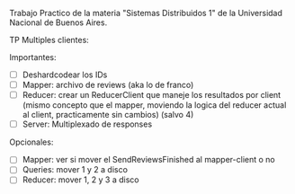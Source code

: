 Trabajo Practico de la materia "Sistemas Distribuidos 1" de la Universidad Nacional de Buenos Aires.

TP Multiples clientes:

Importantes:

- [ ] Deshardcodear los IDs
- [ ] Mapper: archivo de reviews (aka lo de franco)
- [ ] Reducer: crear un ReducerClient que maneje los resultados por client (mismo concepto que el mapper, moviendo la logica del reducer actual al client, practicamente sin cambios) (salvo 4)
- [ ] Server: Multiplexado de responses

Opcionales:

- [ ] Mapper: ver si mover el SendReviewsFinished al mapper-client o no
- [ ] Queries: mover 1 y 2 a disco
- [ ] Reducer: mover 1, 2 y 3 a disco
